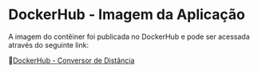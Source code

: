 # DockerHub - Imagem da Aplicação

A imagem do contêiner foi publicada no DockerHub e pode ser acessada através do seguinte link:

🔗[DockerHub - Conversor de Distância](https://hub.docker.com/repository/docker/alysu/conversor-ditancia/general)
